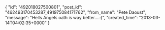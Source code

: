 {
   "id": "492018027500801",
   "post_id": "462493170453287_491975084171762",
   "from_name": "Pete Daoust",
   "message": "Hells Angels oath is way better....:)",
   "created_time": "2013-03-14T04:02:35+0000"
 }
